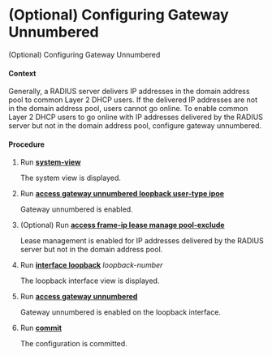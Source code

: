 (Optional) Configuring Gateway Unnumbered
=========================================

(Optional) Configuring Gateway Unnumbered

#### Context

Generally, a RADIUS server delivers IP addresses in the domain address pool to common Layer 2 DHCP users. If the delivered IP addresses are not in the domain address pool, users cannot go online. To enable common Layer 2 DHCP users to go online with IP addresses delivered by the RADIUS server but not in the domain address pool, configure gateway unnumbered.


#### Procedure

1. Run [**system-view**](cmdqueryname=system-view)
   
   
   
   The system view is displayed.
2. Run [**access gateway unnumbered loopback user-type ipoe**](cmdqueryname=access+gateway+unnumbered+loopback+user-type+ipoe)
   
   
   
   Gateway unnumbered is enabled.
3. (Optional) Run [**access frame-ip lease manage pool-exclude**](cmdqueryname=access+frame-ip+lease+manage+pool-exclude)
   
   
   
   Lease management is enabled for IP addresses delivered by the RADIUS server but not in the domain address pool.
4. Run [**interface loopback**](cmdqueryname=interface+loopback) *loopback-number*
   
   
   
   The loopback interface view is displayed.
5. Run [**access gateway unnumbered**](cmdqueryname=access+gateway+unnumbered)
   
   
   
   Gateway unnumbered is enabled on the loopback interface.
6. Run [**commit**](cmdqueryname=commit)
   
   
   
   The configuration is committed.